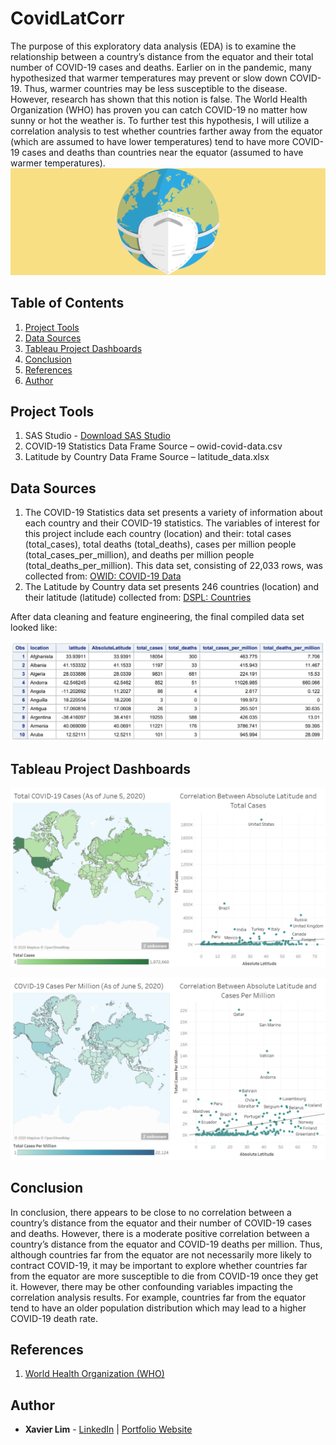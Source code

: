 # CovidLatCorr
The purpose of this exploratory data analysis (EDA) is to examine the relationship between a country’s distance from the equator and their total number of COVID-19 cases and deaths. Earlier on in the pandemic, many hypothesized that warmer temperatures may prevent or slow down COVID-19. Thus, warmer countries may be less susceptible to the disease. However, research has shown that this notion is false. The World Health Organization (WHO) has proven you can catch COVID-19 no matter how sunny or hot the weather is. To further test this hypothesis, I will utilize a correlation analysis to test whether countries farther away from the equator (which are assumed to have lower temperatures) tend to have more COVID-19 cases and deaths than countries near the equator (assumed to have warmer temperatures).
![COVID Header](https://github.com/xavier-lim/covidLatCorr/blob/master/images/covid_header.png)

## Table of Contents
1.	[Project Tools](https://github.com/xavier-lim/covidLatCorr#project-tools)
2.	[Data Sources](https://github.com/xavier-lim/covidLatCorr#data-sources)
3.	[Tableau Project Dashboards](https://github.com/xavier-lim/covidLatCorr#tableau-project-dashboards)
4.	[Conclusion](https://github.com/xavier-lim/covidLatCorr#conclusion)
5.	[References](https://github.com/xavier-lim/covidLatCorr#references)
6.	[Author](https://github.com/xavier-lim/covidLatCorr#author)


## Project Tools
1.	SAS Studio - [Download SAS Studio](https://www.sas.com/en_ca/software/studio.html)
2.	COVID-19 Statistics Data Frame Source – owid-covid-data.csv
3.	Latitude by Country Data Frame Source – latitude_data.xlsx

## Data Sources
1.	The COVID-19 Statistics data set presents a variety of information about each country and their COVID-19 statistics. The variables of interest for this project include each country (location) and their: total cases (total_cases), total deaths (total_deaths), cases per million people (total_cases_per_million), and deaths per million people (total_deaths_per_million). This data set, consisting of 22,033 rows, was collected from: [OWID: COVID-19 Data](https://github.com/owid/covid-19-data/tree/master/public/data)
2.	The Latitude by Country data set presents 246 countries (location) and their latitude (latitude) collected from: [DSPL: Countries](https://developers.google.com/public-data/docs/canonical/countries_csv)

After data cleaning and feature engineering, the final compiled data set looked like:

![Data Screenshot](https://github.com/xavier-lim/covidLatCorr/blob/master/images/data_screenshot.PNG)


## Tableau Project Dashboards
![Cases](https://github.com/xavier-lim/covidLatCorr/blob/master/images/cases.PNG)

![Per Million](https://github.com/xavier-lim/covidLatCorr/blob/master/images/per_million.PNG)

## Conclusion
In conclusion, there appears to be close to no correlation between a country’s distance from the equator and their number of COVID-19 cases and deaths. However, there is a moderate positive correlation between a country’s distance from the equator and COVID-19 deaths per million. Thus, although countries far from the equator are not necessarily more likely to contract COVID-19, it may be important to explore whether countries far from the equator are more susceptible to die from COVID-19 once they get it. However, there may be other confounding variables impacting the correlation analysis results. For example, countries far from the equator tend to have an older population distribution which may lead to a higher COVID-19 death rate. 

## References
1.	[World Health Organization (WHO)](https://www.who.int/emergencies/diseases/novel-coronavirus-2019/advice-for-public/myth-busters)

## Author

* **Xavier Lim** - [LinkedIn](https://www.linkedin.com/in/xavier-lim14/) | [Portfolio Website](https://xavier-lim.github.io/)
